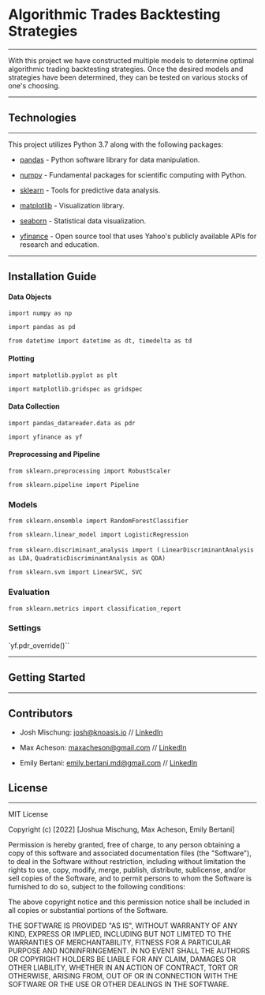 # Algorithmic Trades Backtesting Strategies

---

With this project we have constructed multiple models to determine optimal algorithmic trading backtesting strategies. Once the desired models and strategies have been determined, they can be tested on various stocks of one's choosing.

---

## Technologies

---

This project utilizes Python 3.7 along with the following packages:

* [pandas](https://pandas.pydata.org/) - Python software library for data manipulation.

* [numpy](https://numpy.org/) - Fundamental packages for scientific computing with Python.

* [sklearn](https://scikit-learn.org/stable/) - Tools for predictive data analysis.

* [matplotlib](https://matplotlib.org/) - Visualization library.

* [seaborn](https://seaborn.pydata.org/) - Statistical data visualization.

* [yfinance](https://pypi.org/project/yfinance/) - Open source tool that uses Yahoo's publicly available APIs for research and education.

---

## Installation Guide

#### Data Objects

`import numpy as np`

`import pandas as pd`

`from datetime import datetime as dt, timedelta as td`

#### Plotting

`import matplotlib.pyplot as plt`

`import matplotlib.gridspec as gridspec`

#### Data Collection

`import pandas_datareader.data as pdr`

`import yfinance as yf`

#### Preprocessing and Pipeline

`from sklearn.preprocessing import RobustScaler`

`from sklearn.pipeline import Pipeline`

### Models

`from sklearn.ensemble import RandomForestClassifier`

`from sklearn.linear_model import LogisticRegression`

`from sklearn.discriminant_analysis import (`
    `LinearDiscriminantAnalysis as LDA,`
    `QuadraticDiscriminantAnalysis as QDA)`

`from sklearn.svm import LinearSVC, SVC`

### Evaluation

`from sklearn.metrics import classification_report`

### Settings

`yf.pdr_override()``

---

## Getting Started

---

## Contributors

* Josh Mischung: josh@knoasis.io // [LinkedIn]()

* Max Acheson: maxacheson@gmail.com // [LinkedIn](https://www.linkedin.com/in/max-acheson-75093a19a/)

* Emily Bertani: emily.bertani.md@gmail.com // [LinkedIn](https://www.linkedin.com/in/emily-bertani-1ab184222/)

## License

---

MIT License

Copyright (c) [2022] [Joshua Mischung, Max Acheson, Emily Bertani]

Permission is hereby granted, free of charge, to any person obtaining a copy of this software and associated documentation files (the "Software"), to deal in the Software without restriction, including without limitation the rights to use, copy, modify, merge, publish, distribute, sublicense, and/or sell copies of the Software, and to permit persons to whom the Software is furnished to do so, subject to the following conditions:

The above copyright notice and this permission notice shall be included in all copies or substantial portions of the Software.

THE SOFTWARE IS PROVIDED "AS IS", WITHOUT WARRANTY OF ANY KIND, EXPRESS OR IMPLIED, INCLUDING BUT NOT LIMITED TO THE WARRANTIES OF MERCHANTABILITY, FITNESS FOR A PARTICULAR PURPOSE AND NONINFRINGEMENT. IN NO EVENT SHALL THE AUTHORS OR COPYRIGHT HOLDERS BE LIABLE FOR ANY CLAIM, DAMAGES OR OTHER LIABILITY, WHETHER IN AN ACTION OF CONTRACT, TORT OR OTHERWISE, ARISING FROM, OUT OF OR IN CONNECTION WITH THE SOFTWARE OR THE USE OR OTHER DEALINGS IN THE SOFTWARE.
